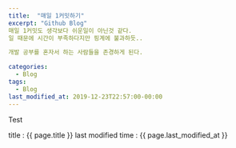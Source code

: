 ```yaml
---
title:  "매일 1커밋하기"
excerpt: "Github Blog"
매일 1커밋도 생각보다 쉬운일이 아닌것 같다.
일 때문에 시간이 부족하다지만 핑계에 불과하듯..

개발 공부를 혼자서 하는 사람들을 존경하게 된다.

categories:
  - Blog
tags:
  - Blog
last_modified_at: 2019-12-23T22:57:00-00:00
---
```

Test

title : {{ page.title }}
last modified time : {{ page.last_modified_at }}

